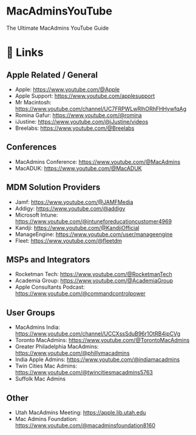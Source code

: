 # MacAdminsYouTube
The Ultimate MacAdmins YouTube Guide

# 🔗 Links
## Apple Related / General
- Apple: https://www.youtube.com/@Apple
- Apple Support: https://www.youtube.com/applesupport
- Mr Macintosh: https://www.youtube.com/channel/UC7FRPWLwRlhORhFHHywfqAg 
- Romina Gafur: https://www.youtube.com/@romina
- iJustine: https://www.youtube.com/@iJustine/videos
- Breelabs: https://www.youtube.com/@Breelabs

## Conferences
- MacAdmins Conference: https://www.youtube.com/@MacAdmins
- MacADUK: https://www.youtube.com/@MacADUK

## MDM Solution Providers
- Jamf: https://www.youtube.com/@JAMFMedia
- Addigy: https://www.youtube.com/@addigy
- Microsoft Intune: https://www.youtube.com/@intuneforeducationcustomer4969
- Kandji: https://www.youtube.com/@KandjiOfficial
- ManageEngine: https://www.youtube.com/user/manageengine
- Fleet: https://www.youtube.com/@fleetdm

## MSPs and Integrators
- Rocketman Tech: https://www.youtube.com/@RocketmanTech
- Academia Group: https://www.youtube.com/@AcademiaGroup
- Apple Consultants Podcast: https://www.youtube.com/@commandcontrolpower

## User Groups
- MacAdmins India: https://www.youtube.com/channel/UCCXssSduB96r1OtRB4ipCVg
- Toronto MacAdmins: https://www.youtube.com/@TorontoMacAdmins
- Greater Philadelphia MacAdmins: https://www.youtube.com/@phillymacadmins
- India Apple Admins: https://www.youtube.com/@indiamacadmins
- Twin Cities Mac Admins: https://www.youtube.com/@twincitiesmacadmins5763
- Suffolk Mac Admins

## Other
- Utah MacAdmins Meeting: https://apple.lib.utah.edu
- Mac Admins Foundation: https://www.youtube.com/@macadminsfoundation8160
